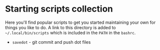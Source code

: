 # Starting scripts collection

Here you'll find popular scripts to get you started maintaining your own for things you like to do. A link to this directory is added to `~/.local/bin/scripts` which is included in the `PATH` in the `bashrc`.

- `savedot` - git commit and push dot files
